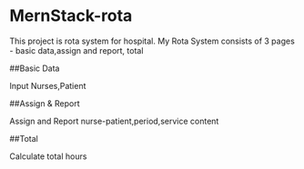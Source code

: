 # MernStack-rota
This project is rota system for hospital.
My Rota System consists of 3 pages - basic data,assign and report, total

##Basic Data

Input Nurses,Patient

##Assign & Report

Assign and Report nurse-patient,period,service content

##Total

Calculate total hours
